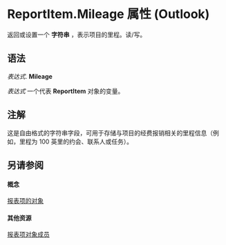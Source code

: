 
# ReportItem.Mileage 属性 (Outlook)

返回或设置一个 **字符串** ，表示项目的里程。读/写。


## 语法

 _表达式_. **Mileage**

 _表达式_ 一个代表 **ReportItem** 对象的变量。


## 注解

这是自由格式的字符串字段，可用于存储与项目的经费报销相关的里程信息（例如，里程为 100 英里的约会、联系人或任务）。


## 另请参阅


#### 概念


[报表项的对象](16ebe336-72e0-42f6-99d3-edecc3ea284d.md)
#### 其他资源


[报表项对象成员](5a5662dd-e969-bbd5-129b-44609ba1cf9f.md)